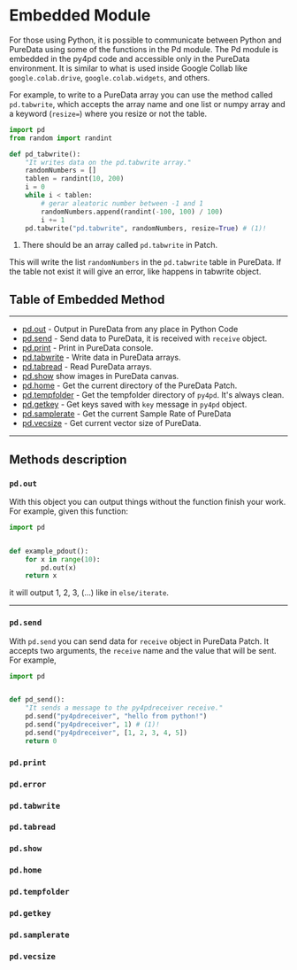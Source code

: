 # Embedded Module

For those using Python, it is possible to communicate between Python and PureData using some of the functions in the Pd module. The Pd module is embedded in the py4pd code and accessible only in the PureData environment. It is similar to what is used inside Google Collab like `google.colab.drive`, `google.colab.widgets`, and others.

For example, to write to a PureData array you can use the method called `pd.tabwrite`, which accepts the array name and one list or numpy array and a keyword (`resize=`) where you resize or not the table. 

``` py
import pd
from random import randint

def pd_tabwrite():
    "It writes data on the pd.tabwrite array."
    randomNumbers = []
    tablen = randint(10, 200)
    i = 0
    while i < tablen:
        # gerar aleatoric number between -1 and 1
        randomNumbers.append(randint(-100, 100) / 100)
        i += 1
    pd.tabwrite("pd.tabwrite", randomNumbers, resize=True) # (1)!

```

1.  There should be an array called `pd.tabwrite` in Patch.


This will write the list `randomNumbers` in the `pd.tabwrite` table in PureData. If the table not exist it will give an error, like happens in tabwrite object.





## Table of Embedded Method

--------------------------- 
* [pd.out](###pd.out) - Output in PureData from any place in Python Code 
* [pd.send](###pd.send) - Send data to PureData, it is received with `receive` object.
* [pd.print](###pd.print) - Print in PureData console.
* [pd.tabwrite](###pd.tabwrite) - Write data in PureData arrays.
* [pd.tabread](###pd.tabread) - Read PureData arrays.
* [pd.show](###pd.show) show images in PureData canvas.
* [pd.home](###pd.home) - Get the current directory of the PureData Patch.
* [pd.tempfolder](###pd.tempfolder) - Get the tempfolder directory of `py4pd`. It's always clean.
* [pd.getkey](###pd.getkey) - Get keys saved with `key` message in `py4pd` object.
* [pd.samplerate](###pd.samplerate) - Get the current Sample Rate of PureData
* [pd.vecsize](###pd.vecsize) - Get current vector size of PureData.
-------------------------

## Methods description

### `pd.out` 

With this object you can output things without the function finish your work. For example, given this function:

``` Python
import pd


def example_pdout():
    for x in range(10):
    	pd.out(x)
    return x
```
it will output 1, 2, 3, (...) like in `else/iterate`. 

---------------------------

### `pd.send` 

With `pd.send` you can send data for `receive` object in PureData Patch. It accepts two arguments, the `receive` name and the value that will be sent. For example, 
``` python
import pd


def pd_send():
    "It sends a message to the py4pdreceiver receive."	
	pd.send("py4pdreceiver", "hello from python!")
	pd.send("py4pdreceiver", 1) # (1)! 
	pd.send("py4pdreceiver", [1, 2, 3, 4, 5])
	return 0

```


### `pd.print` 

### `pd.error` 

### `pd.tabwrite` 

### `pd.tabread`
 
### `pd.show`

### `pd.home`

### `pd.tempfolder`

### `pd.getkey`
    
### `pd.samplerate`

### `pd.vecsize`



